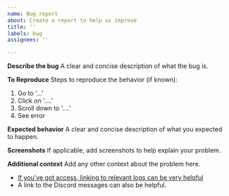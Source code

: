 ```yaml
---
name: Bug report
about: Create a report to help us improve
title: ''
labels: bug
assignees: ''

---
```


**Describe the bug**
A clear and concise description of what the bug is.

**To Reproduce**
Steps to reproduce the behavior (if known):
1. Go to '...'
2. Click on '....'
3. Scroll down to '....'
4. See error

**Expected behavior**
A clear and concise description of what you expected to happen.

**Screenshots**
If applicable, add screenshots to help explain your problem.

**Additional context**
Add any other context about the problem here.
- [If you've got access, linking to relevant logs can be very helpful](https://grafana.saldivar.io/explore?orgId=1&left=%7B%22datasource%22%3A%223k4kduAVz%22%2C%22queries%22%3A%5B%7B%22refId%22%3A%22A%22%2C%22datasource%22%3A%7B%22type%22%3A%22loki%22%2C%22uid%22%3A%223k4kduAVz%22%7D%2C%22editorMode%22%3A%22builder%22%2C%22expr%22%3A%22%7Bapp%3D%5C%22virginity-bot%5C%22%7D+%7C%3D+%60%60%22%2C%22queryType%22%3A%22range%22%7D%5D%2C%22range%22%3A%7B%22from%22%3A%22now-5m%22%2C%22to%22%3A%22now%22%7D%7D)
- A link to the Discord messages can also be helpful.
